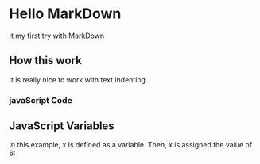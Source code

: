 # Hello MarkDown
It my first try with MarkDown

## How this work
It is really nice to work with text indenting. 

### javaScript Code 
<!DOCTYPE html>
<html>
<body>

<h2>JavaScript Variables</h2>

<p>In this example, x is defined as a variable.
Then, x is assigned the value of 6:</p>

<p id="demo"></p>

<script>
let x;
x = 6;
document.getElementById("demo").innerHTML = x;
</script>

</body>
</html>
